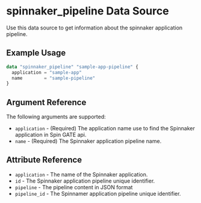 # spinnaker_pipeline Data Source

Use this data source to get information about the spinnaker application pipeline.

## Example Usage
```terraform
data "spinnaker_pipeline" "sample-app-pipeline" {
  application = "sample-app"
  name        = "sample-pipeline"
}
```

## Argument Reference
The following arguments are supported:
- `application` - (Required) The application name use to find the Spinnaker application in Spin GATE api.
- `name` - (Required) The Spinnaker application pipeline name.

## Attribute Reference
* `application` - The name of the Spinnaker application.
* `id` - The Spinnaker application pipeline unique identifier.
* `pipeline` - The pipeline content in JSON format
* `pipeline_id` - The Spinnamer application pipeline unique identifier.
